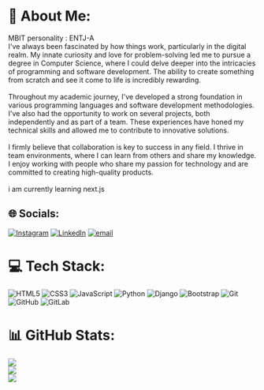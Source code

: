 # 💫 About Me:
MBIT personality : ENTJ-A<br>I've always been fascinated by how things work, particularly in the digital realm. My innate curiosity and love for problem-solving led me to pursue a degree in Computer Science, where I could delve deeper into the intricacies of programming and software development. The ability to create something from scratch and see it come to life is incredibly rewarding.<br><br>Throughout my academic journey, I've developed a strong foundation in various programming languages and software development methodologies. I've also had the opportunity to work on several projects, both independently and as part of a team. These experiences have honed my technical skills and allowed me to contribute to innovative solutions.<br><br>I firmly believe that collaboration is key to success in any field. I thrive in team environments, where I can learn from others and share my knowledge. I enjoy working with people who share my passion for technology and are committed to creating high-quality products.<br><br>i am currently learning next.js<br>


## 🌐 Socials:
[![Instagram](https://img.shields.io/badge/Instagram-%23E4405F.svg?logo=Instagram&logoColor=white)](https://instagram.com/https://www.instagram.com/modernwebstudiio?igsh=aWpjeDMxd3A0azZl) [![LinkedIn](https://img.shields.io/badge/LinkedIn-%230077B5.svg?logo=linkedin&logoColor=white)](https://linkedin.com/in/https://www.linkedin.com/in/mohammad-hossein-gholamhosseini/) [![email](https://img.shields.io/badge/Email-D14836?logo=gmail&logoColor=white)](mailto:mhght2008@gmail.com) 

# 💻 Tech Stack:
![HTML5](https://img.shields.io/badge/html5-%23E34F26.svg?style=for-the-badge&logo=html5&logoColor=white) ![CSS3](https://img.shields.io/badge/css3-%231572B6.svg?style=for-the-badge&logo=css3&logoColor=white) ![JavaScript](https://img.shields.io/badge/javascript-%23323330.svg?style=for-the-badge&logo=javascript&logoColor=%23F7DF1E) ![Python](https://img.shields.io/badge/python-3670A0?style=for-the-badge&logo=python&logoColor=ffdd54) ![Django](https://img.shields.io/badge/django-%23092E20.svg?style=for-the-badge&logo=django&logoColor=white) ![Bootstrap](https://img.shields.io/badge/bootstrap-%238511FA.svg?style=for-the-badge&logo=bootstrap&logoColor=white) ![Git](https://img.shields.io/badge/git-%23F05033.svg?style=for-the-badge&logo=git&logoColor=white) ![GitHub](https://img.shields.io/badge/github-%23121011.svg?style=for-the-badge&logo=github&logoColor=white) ![GitLab](https://img.shields.io/badge/gitlab-%23181717.svg?style=for-the-badge&logo=gitlab&logoColor=white)
# 📊 GitHub Stats:
![](https://github-readme-stats.vercel.app/api?username=Mohogho&theme=transparent&hide_border=false&include_all_commits=false&count_private=false)<br/>
![](https://github-readme-streak-stats.herokuapp.com/?user=Mohogho&theme=transparent&hide_border=false)<br/>
![](https://github-readme-stats.vercel.app/api/top-langs/?username=Mohogho&theme=transparent&hide_border=false&include_all_commits=false&count_private=false&layout=compact)

<!-- Proudly created with GPRM ( https://gprm.itsvg.in ) -->
